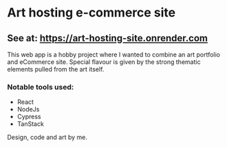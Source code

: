 # Art hosting e-commerce site
## See at: https://art-hosting-site.onrender.com

This web app is a hobby project where I wanted to combine an art portfolio and eCommerce site.
Special flavour is given by the strong thematic elements pulled from the art itself.

### Notable tools used: 
- React
- NodeJs
- Cypress
- TanStack

Design, code and art by me.
